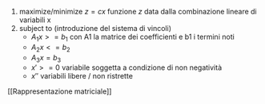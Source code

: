 1. maximize/minimize $z = cx$ funzione $z$ data dalla combinazione lineare di variabili x
2. subject to (introduzione del sistema di vincoli)
	- $A_1 x >= b_1$ con A1 la matrice dei coefficienti e b1 i termini noti
	- $A_2 x <= b_2$
	- $A_3 x = b_3$
	- $x' >=0$ variabile soggetta a condizione di non negatività
	- $x''$ variabili libere / non ristrette

[[Rappresentazione matriciale]]

